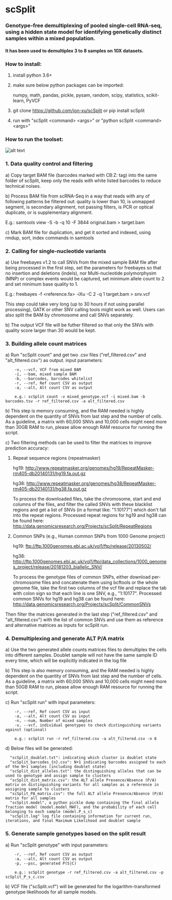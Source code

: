 # scSplit
### Genotype-free demultiplexing of pooled single-cell RNA-seq, using a hidden state model for identifying genetically distinct samples within a mixed population.  
#### It has been used to demultiplex 3 to 8 samples on 10X datasets.

### How to install:
  1) install python 3.6+
  2) make sure below python packages can be imported:
  
     numpy, math, pandas, pickle, pysam, random, scipy, statistics, scikit-learn, PyVCF
  3) git clone https://github.com/jon-xu/scSplit or pip install scSplit
  4) run with "scSplit \<command\> \<args\>" or "python scSplit \<command\> \<args\>" 

### How to run the toolset:

![alt text](https://github.com/jon-xu/scSplit/blob/master/man/workflow.png)

### 1. Data quality control and filtering
   a) Copy target BAM file (barcodes marked with CB:Z: tag) into the same folder of scSplit, keep only the reads with white listed barcodes to reduce technical noises.
   
   b) Process BAM file from scRNA-Seq in a way that reads with any of following patterns be filtered out: quality is lower than 10,  is unmapped segment, is secondary alignment, not passing filters, is PCR or optical duplicate, or is supplementary alignment.
   
   E.g.: samtools view -S -b -q 10 -F 3844 original.bam > target.bam
   
   c) Mark BAM file for duplication, and get it sorted and indexed, using rmdup, sort, index commands in samtools
   
### 2. Calling for single-nucleotide variants
   a) Use freebayes v1.2 to call SNVs from the mixed sample BAM file after being processed in the first step, set the parameters for freebayes so that no insertion and deletions (indels), nor Multi-nucleotide polymorphysim (MNP) or complex events would be captured, set minimum allele count to 2 and set minimum base quality to 1.
   
   E.g.: freebayes -f <reference.fa> -iXu -C 2 -q 1 target.bam > snv.vcf
   
   This step could take very long (up to 30 hours if not using parallel processing), GATK or other SNV calling tools might work as well.  Users can also split the BAM by chromosome and call SNVs separately.
   
   b) The output VCF file will be futher filtered so that only the SNVs with quality score larger than 30 would be kept.

### 3. Building allele count matrices
   a) Run "scSplit count" and get two .csv files ("ref_filtered.csv" and "alt_filtered.csv") as output.
      input parameters:
      
        -v, --vcf, VCF from mixed BAM
        -i, --bam, mixed sample BAM        
        -b, --barcodes, barcodes whitelist        
        -r, --ref, Ref count CSV as output        
        -a, --alt, Alt count CSV as output
        
        e.g.: scSplit count -v mixed_genotype.vcf -i mixed.bam -b barcodes.tsv -r ref_filtered.csv -a alt_filtered.csv
   
   b) This step is memory consuming, and the RAM needed is highly dependent on the quantity of SNVs from last step and the number of cells. As a guideline, a matrix with 60,000 SNVs and 10,000 cells might need more than 30GB RAM to run, please allow enough RAM resource for running the script.

   c) Two filtering methods can be used to filter the matrices to improve prediction accuracy:
   
   1) Repeat sequence regions (repeatmasker)

      hg19: http://www.repeatmasker.org/genomes/hg19/RepeatMasker-rm405-db20140131/hg19.fa.out.gz

      hg38: http://www.repeatmasker.org/genomes/hg38/RepeatMasker-rm405-db20140131/hg38.fa.out.gz

      To process the downloaded files, take the chromosome, start and end columns of the files, and filter the called SNVs with these blacklist regions and get a list of SNVs (in a format like: "1:10177") which don't fall into the repeat regions. Processed repeat regions for hg19 and hg38 can be found here: http://data.genomicsresearch.org/Projects/scSplit/RepeatRegions

   2) Common SNPs (e.g., Human common SNPs from 1000 Genome project)
   
      hg19: ftp://ftp.1000genomes.ebi.ac.uk/vol1/ftp/release/20130502/
   
      hg38: http://ftp.1000genomes.ebi.ac.uk/vol1/ftp/data_collections/1000_genomes_project/release/20181203_biallelic_SNV/
        
      To process the genotype files of common SNPs, either download per-chromosome files and concatenate them using bcftools or the whole genome file, take the first two columns of the vcf file and replace the tab with colon sign so that each line is one SNV, e.g., "1:10177". Processed common SNVs for hg19 and hg38 can be found here: http://data.genomicsresearch.org/Projects/scSplit/CommonSNVs

   Then filter the matrices generated in the last step ("ref_filtered.csv" and "alt_filtered.csv") with the list of common SNVs and use them as reference and alternative matrices as inputs for scSplit run.

### 4. Demultiplexing and generate ALT P/A matrix
   a) Use the two generated allele counts matrices files to demultiplex the cells into different samples.  Doublet sample will not have the same sample ID every time, which will be explicitly indicated in the log file

   b) This step is also memory consuming, and the RAM needed is highly dependent on the quantity of SNVs from last step and the number of cells. As a guideline, a matrix with 60,000 SNVs and 10,000 cells might need more than 50GB RAM to run, please allow enough RAM resource for running the script.
   
   c) Run "scSplit run" with input parameters:
      
        -r, --ref, Ref count CSV as input        
        -a, --alt, Alt count CSV as input        
        -n, --num, Number of mixed samples
        -v, --vcf, individual genotypes to check distinguishing variants against (optional)

        e.g.: scSplit run -r ref_filtered.csv -a alt_filtered.csv -n 8

   d) Below files will be generated:

      "scSplit_doublet.txt": indicating which cluster is doublet state
      "scSplit_barcodes_{n}.csv": N+1 indicating barcodes assigned to each of the N+1 samples (including doublet state)
      "scSplit_dist_alleles.txt": the distinguishing alleles that can be used to genotype and assign sample to clusters
      "scSplit_dist_matrix.csv": the ALT allele Presence/Absence (P/A) matrix on distinguishing variants for all samples as a reference in assigning sample to clusters
      "scSplit_PA_matrix.csv": the full ALT allele Presence/Absence (P/A) matrix for all samples
      "scSplit.model", a python pickle dump containing the final allele fraction model (model.model_MAF), and the probability of each cell belonging to each sample (model.P_s_c)
      "scSplit.log" log file containing information for current run, iterations, and final Maximum Likelihood and doublet sample

### 5. Generate sample genotypes based on the split result
   a) Run "scSplit genotype" with input parameters:
       
        -r, --ref, Ref count CSV as output        
        -a, --alt, Alt count CSV as output
        -p, --psc, generated P(S|C)

        e.g.: scSplit genotype -r ref_filtered.csv -a alt_filtered.csv -p scSplit_P_s_c.csv
        
   b) VCF file ("scSplit.vcf") will be generated for the logarithm-transformed genotype likelihoods for all sample models.

<br/>

